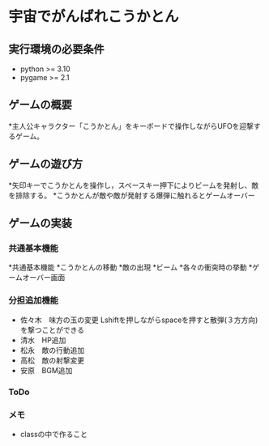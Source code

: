 # 宇宙でがんばれこうかとん

## 実行環境の必要条件
* python >= 3.10
* pygame >= 2.1

## ゲームの概要
*主人公キャラクター「こうかとん」をキーボードで操作しながらUFOを迎撃するゲーム。
## ゲームの遊び方
*矢印キーでこうかとんを操作し，スペースキー押下によりビームを発射し、敵を排除する。
*こうかとんが敵や敵が発射する爆弾に触れるとゲームオーバー

## ゲームの実装
### 共通基本機能
*共通基本機能
*こうかとんの移動
*敵の出現
*ビーム
*各々の衝突時の挙動
*ゲームオーバー画面

### 分担追加機能
* 佐々木　味方の玉の変更 Lshiftを押しながらspaceを押すと散弾(３方方向)を撃つことができる
* 清水　HP追加
* 松永　敵の行動追加
* 高松　敵の射撃変更
* 安原　BGM追加

### ToDo

### メモ
* classの中で作ること
